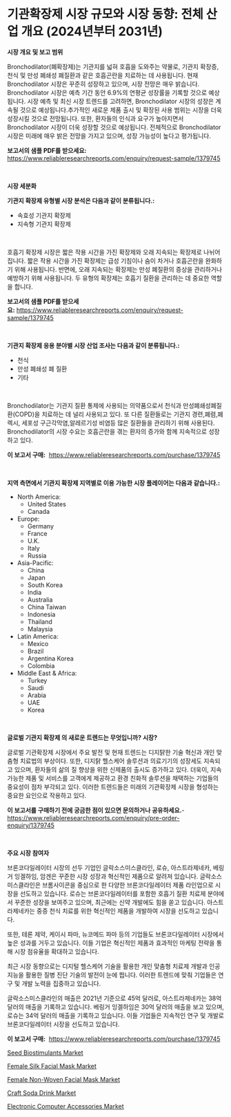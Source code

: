 <p><h1>기관확장제 시장 규모와 시장 동향: 전체 산업 개요 (2024년부터 2031년)</h1></p><p><strong>시장 개요 및 보고 범위</strong></p>
<p><p>Bronchodilator(폐확장제)는 기관지를 넓혀 호흡을 도와주는 약물로, 기관지 확장증, 천식 및 만성 폐쇄성 폐질환과 같은 호흡곤란을 치료하는 데 사용됩니다. 현재 Bronchodilator 시장은 꾸준히 성장하고 있으며, 시장 전망은 매우 밝습니다. Bronchodilator 시장은 예측 기간 동안 6.9%의 연평균 성장률을 기록할 것으로 예상됩니다. 시장 예측 및 최신 시장 트렌드를 고려하면, Bronchodilator 시장의 성장은 계속될 것으로 예상됩니다.추가적인 새로운 제품 출시 및 확장된 사용 범위는 시장을 더욱 성장시킬 것으로 전망됩니다. 또한, 환자들의 인식과 요구가 높아지면서 Bronchodilator 시장이 더욱 성장할 것으로 예상됩니다. 전체적으로 Bronchodilator 시장은 미래에 매우 밝은 전망을 가지고 있으며, 성장 가능성이 높다고 평가됩니다.</p></p>
<p><strong>보고서의 샘플 PDF를 받으세요:</strong> <a href="https://www.reliableresearchreports.com/enquiry/request-sample/1379745">https://www.reliableresearchreports.com/enquiry/request-sample/1379745</a></p>
<p>&nbsp;</p>
<p><strong>시장 세분화</strong></p>
<p><strong>기관지 확장제 유형별 시장 분석은 다음과 같이 분류됩니다.:</strong></p>
<p><ul><li>속효성 기관지 확장제</li><li>지속형 기관지 확장제</li></ul></p>
<p>&nbsp;</p>
<p><p>호흡기 확장제 시장은 짧은 작용 시간을 가진 확장제와 오래 지속되는 확장제로 나뉘어집니다. 짧은 작용 시간을 가진 확장제는 급성 기침이나 숨이 차거나 호흡곤란을 완화하기 위해 사용됩니다. 반면에, 오래 지속되는 확장제는 만성 폐질환의 증상을 관리하거나 예방하기 위해 사용됩니다. 두 유형의 확장제는 호흡기 질환을 관리하는 데 중요한 역할을 합니다.</p></p>
<p><strong>보고서의 샘플 PDF를 받으세요:</strong>&nbsp;<a href="https://www.reliableresearchreports.com/enquiry/request-sample/1379745">https://www.reliableresearchreports.com/enquiry/request-sample/1379745</a></p>
<p>&nbsp;</p>
<p><strong> 기관지 확장제 응용 분야별 시장 산업 조사는 다음과 같이 분류됩니다.:</strong></p>
<p><ul><li>천식</li><li>만성 폐쇄성 폐 질환</li><li>기타</li></ul></p>
<p>&nbsp;</p>
<p><p>Bronchodilator는 기관지 질환 통제에 사용되는 의약품으로서 천식과 만성폐쇄성폐질환(COPD)을 치료하는 데 널리 사용되고 있다. 또 다른 질환들로는 기관지 경련,폐렴,폐렉시, 세포성 구근각막염,알레르기성 비염등 많은 질환들을 관리하기 위해 사용된다. Bronchodilator의 시장 수요는 호흡곤란을 겪는 환자의 증가와 함께 지속적으로 성장하고 있다.</p></p>
<p><strong>이 보고서 구매:</strong>&nbsp; <a href="https://www.reliableresearchreports.com/purchase/1379745">https://www.reliableresearchreports.com/purchase/1379745</a></p>
<p>&nbsp;</p>
<p><strong>지역 측면에서 기관지 확장제 지역별로 이용 가능한 시장 플레이어는 다음과 같습니다.:</strong></p>
<p><ul>
    <li>
        North America:
        <ul>
            <li>United States</li>
            <li>Canada</li>
        </ul>
    </li>
    <li>
        Europe:
        <ul>
            <li>Germany</li>
            <li>France</li>
            <li>U.K.</li>
            <li>Italy</li>
            <li>Russia</li>
        </ul>
    </li>
    <li>
        Asia-Pacific:
        <ul>
            <li>China</li>
            <li>Japan</li>
            <li>South Korea</li>
            <li>India</li>
            <li>Australia</li>
            <li>China Taiwan</li>
            <li>Indonesia</li>
            <li>Thailand</li>
            <li>Malaysia</li>
        </ul>
    </li>
    <li>
        Latin America:
        <ul>
            <li>Mexico</li>
            <li>Brazil</li>
            <li>Argentina Korea</li>
            <li>Colombia</li>
        </ul>
    </li>
    <li>
        Middle East & Africa:
        <ul>
            <li>Turkey</li>
            <li>Saudi</li>
            <li>Arabia</li>
            <li>UAE</li>
            <li>Korea</li>
        </ul>
    </li>
    </ul></p>
<p>&nbsp;</p>
<p><strong>글로벌 기관지 확장제 의 새로운 트렌드는 무엇입니까? 시장?</strong></p>
<p><p>글로벌 기관확장제 시장에서 주요 발전 및 현재 트렌드는 디지턁한 기술 혁신과 개인 맞춤형 치료법의 부상이다. 또한, 디지턁 헬스케어 솔루션과 의료기기의 성장세도 지속되고 있으며, 환자들의 삶의 질 향상을 위한 신제품의 출시도 증가하고 있다. 더욱이, 지속가능한 제품 및 서비스를 고객에게 제공하고 환경 친화적 솔루션을 채택하는 기업들의 중요성이 점차 부각되고 있다. 이러한 트렌드들은 미래의 기관확장제 시장을 형성하는 중요한 요인으로 작용하고 있다.</p></p>
<p><strong>이 보고서를 구매하기 전에 궁금한 점이 있으면 문의하거나 공유하세요.</strong>- <a href="https://www.reliableresearchreports.com/enquiry/pre-order-enquiry/1379745">https://www.reliableresearchreports.com/enquiry/pre-order-enquiry/1379745</a></p>
<p>&nbsp;</p>
<p><strong>주요 시장 참여자</strong></p>
<p><p>브론코다일레이터 시장의 선두 기업인 글락소스미스클라인, 로슈, 아스트라제네카, 베링거 잉겔하임, 암겐은 꾸준한 시장 성장과 혁신적인 제품으로 알려져 있습니다. 글락소스미스클라인은 브롬사이콘을 중심으로 한 다양한 브론코다일레이터 제품 라인업으로 시장을 선도하고 있습니다. 로슈는 브론코다일레이터를 포함한 호흡기 질환 치료제 분야에서 꾸준한 성장을 보여주고 있으며, 최근에는 신약 개발에도 힘을 쏟고 있습니다. 아스트라제네카는 중증 천식 치료를 위한 혁신적인 제품을 개발하여 시장을 선도하고 있습니다.</p><p>또한, 테론 제약, 케이시 파마, 뉴코메드 파마 등의 기업들도 브론코다일레이터 시장에서 높은 성과를 거두고 있습니다. 이들 기업은 혁신적인 제품과 효과적인 마케팅 전략을 통해 시장 점유율을 확대하고 있습니다. </p><p>최근 시장 동향으로는 디지털 헬스케어 기술을 활용한 개인 맞춤형 치료제 개발과 인공 지능을 활용한 질병 진단 기술의 발전이 눈에 띕니다. 이러한 트렌드에 맞춰 기업들은 연구 및 개발 노력을 집중하고 있습니다.</p><p>글락소스미스클라인의 매출은 2021년 기준으로 45억 달러로, 아스트라제네카는 38억 달러의 매출을 기록하고 있습니다. 베링거 잉겔하임은 30억 달러의 매출을 보고 있으며, 로슈는 34억 달러의 매출을 기록하고 있습니다. 이들 기업들은 지속적인 연구 및 개발로 브론코다일레이터 시장을 선도하고 있습니다.</p></p>
<p><strong>이 보고서 구매:</strong>&nbsp;&nbsp;<a href="https://www.reliableresearchreports.com/purchase/1379745">https://www.reliableresearchreports.com/purchase/1379745</a></p>
<p><p><a href="https://github.com/Glendatilghmankmgz0rbhwpy/Market-Research-Report-List-1/blob/main/seed-biostimulants-market.md">Seed Biostimulants Market</a></p><p><a href="https://view.publitas.com/reportprime-1/female-silk-facial-mask-market-growth-market-trends-covid-19-impact-and-forecasts-for-period-from-2024-2031/">Female Silk Facial Mask Market</a></p><p><a href="https://view.publitas.com/reportprime-1/female-non-woven-facial-mask-market-analysis-and-market-size-global-industry-overview-market-segmentation-and-forecast-2024-to-2031/">Female Non-Woven Facial Mask Market</a></p><p><a href="https://changeable-paste-463.notion.site/Craft-Soda-Drink-Market-Challenges-Opportunities-and-Growth-Drivers-and-Major-Market-Players-fore-fa22a1837a1842b78171f8552c4f115b">Craft Soda Drink Market</a></p><p><a href="https://florentine-yuzu-f42.notion.site/Electronic-Computer-Accessories-Market-Centers-on-Aspects-such-as-Market-Growth-Market-Share-Marke-9f8fb1c6cb42466098e7725f709d4ef8">Electronic Computer Accessories Market</a></p></p>
